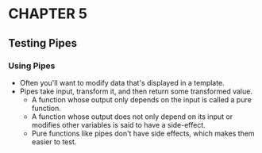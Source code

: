 # CHAPTER 5
## Testing Pipes

### Using Pipes
- Often you'll want to modify data that's displayed in a template.
- Pipes take input, transform it, and then return some transformed value.
    - A function whose output only depends on the input is called a pure function.
    - A function whose output does not only depend on its input or modifies other variables is said to have a side-effect.
    - Pure functions like pipes don't have side effects, which makes them easier to test.
